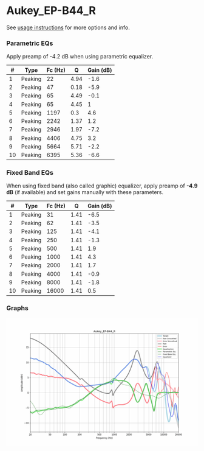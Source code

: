 # Aukey_EP-B44_R
See [usage instructions](https://github.com/jaakkopasanen/AutoEq#usage) for more options and info.

### Parametric EQs
Apply preamp of -4.2 dB when using parametric equalizer.

|   # | Type    |   Fc (Hz) |    Q |   Gain (dB) |
|-----|---------|-----------|------|-------------|
|   1 | Peaking |        22 | 4.94 |        -1.6 |
|   2 | Peaking |        47 | 0.18 |        -5.9 |
|   3 | Peaking |        65 | 4.49 |        -0.1 |
|   4 | Peaking |        65 | 4.45 |         1   |
|   5 | Peaking |      1197 | 0.3  |         4.6 |
|   6 | Peaking |      2242 | 1.37 |         1.2 |
|   7 | Peaking |      2946 | 1.97 |        -7.2 |
|   8 | Peaking |      4406 | 4.75 |         3.2 |
|   9 | Peaking |      5664 | 5.71 |        -2.2 |
|  10 | Peaking |      6395 | 5.36 |        -6.6 |

### Fixed Band EQs
When using fixed band (also called graphic) equalizer, apply preamp of **-4.9 dB** (if available) and set gains manually with these parameters.

|   # | Type    |   Fc (Hz) |    Q |   Gain (dB) |
|-----|---------|-----------|------|-------------|
|   1 | Peaking |        31 | 1.41 |        -6.5 |
|   2 | Peaking |        62 | 1.41 |        -3.5 |
|   3 | Peaking |       125 | 1.41 |        -4.1 |
|   4 | Peaking |       250 | 1.41 |        -1.3 |
|   5 | Peaking |       500 | 1.41 |         1.9 |
|   6 | Peaking |      1000 | 1.41 |         4.3 |
|   7 | Peaking |      2000 | 1.41 |         1.7 |
|   8 | Peaking |      4000 | 1.41 |        -0.9 |
|   9 | Peaking |      8000 | 1.41 |        -1.8 |
|  10 | Peaking |     16000 | 1.41 |         0.5 |

### Graphs
![](./Aukey_EP-B44_R.png)
